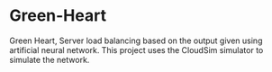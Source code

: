 # Green-Heart
Green Heart, Server load balancing based on the output given using artificial neural network.
This project uses the CloudSim simulator to simulate the network.
